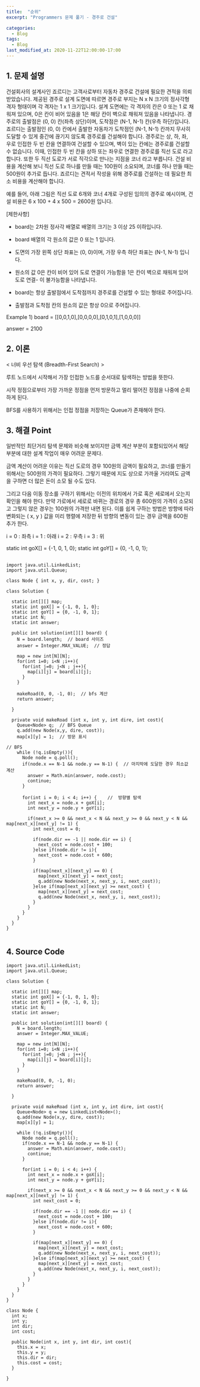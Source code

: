 ```yaml
---
title:  "순위"
excerpt: "Programmers 문제 풀기 - 경주로 건설"

categories:
  - Blog
tags:
  - Blog
last_modified_at: 2020-11-22T12:00:00-17:00
---
```


## 1. 문제 설명

건설회사의 설계사인 죠르디는 고객사로부터 자동차 경주로 건설에 필요한 견적을 의뢰받았습니다.
제공된 경주로 설계 도면에 따르면 경주로 부지는 N x N 크기의 정사각형 격자 형태이며 각 격자는 1 x 1 크기입니다.
설계 도면에는 각 격자의 칸은 0 또는 1 로 채워져 있으며, 0은 칸이 비어 있음을 1은 해당 칸이 벽으로 채워져 있음을 나타냅니다.
경주로의 출발점은 (0, 0) 칸(좌측 상단)이며, 도착점은 (N-1, N-1) 칸(우측 하단)입니다. 죠르디는 출발점인 (0, 0) 칸에서 출발한 자동차가 도착점인 (N-1, N-1) 칸까지 무사히 도달할 수 있게 중간에 끊기지 않도록 경주로를 건설해야 합니다.
경주로는 상, 하, 좌, 우로 인접한 두 빈 칸을 연결하여 건설할 수 있으며, 벽이 있는 칸에는 경주로를 건설할 수 없습니다.
이때, 인접한 두 빈 칸을 상하 또는 좌우로 연결한 경주로를 직선 도로 라고 합니다.
또한 두 직선 도로가 서로 직각으로 만나는 지점을 코너 라고 부릅니다.
건설 비용을 계산해 보니 직선 도로 하나를 만들 때는 100원이 소요되며, 코너를 하나 만들 때는 500원이 추가로 듭니다.
죠르디는 견적서 작성을 위해 경주로를 건설하는 데 필요한 최소 비용을 계산해야 합니다.

예를 들어, 아래 그림은 직선 도로 6개와 코너 4개로 구성된 임의의 경주로 예시이며, 건설 비용은 6 x 100 + 4 x 500 = 2600원 입니다.


[제한사항]
- board는 2차원 정사각 배열로 배열의 크기는 3 이상 25 이하입니다.

- board 배열의 각 원소의 값은 0 또는 1 입니다.

- 도면의 가장 왼쪽 상단 좌표는 (0, 0)이며, 가장 우측 하단 좌표는 (N-1, N-1) 입니다.

- 원소의 값 0은 칸이 비어 있어 도로 연결이 가능함을 1은 칸이 벽으로 채워져 있어 도로 연결- 이 불가능함을 나타냅니다.

- board는 항상 출발점에서 도착점까지 경주로를 건설할 수 있는 형태로 주어집니다.

- 출발점과 도착점 칸의 원소의 값은 항상 0으로 주어집니다.


Example 1)
board = [[0,0,1,0],[0,0,0,0],[0,1,0,1],[1,0,0,0]]

answer = 2100


## 2. 이론


< 너비 우선 탐색 (Breadth-First Search) >

루트 노드에서 시작해서 가장 인접한 노드를 순서대로 탐색하는 방법을 뜻한다. 

시작 정점으로부터 가장 가까운 정점을 먼저 방문하고 멀리 떨어진 정점을 나중에 순회하게 된다.

BFS를 사용하기 위해서는 인접 정점을 저장하는 Queue가 존재해야 한다.


## 3. 해결 Point

  일반적인 최단거리 탐색 문제와 비슷해 보이지만 금액 계산 부분이 포함되있어서 해당 부분에 대한 설계 작업이 매우 어려운 문제다.

  금액 계산이 어려운 이유는 직선 도로의 경우 100원의 금액이 필요하고, 코너를 만들기 위해서는 500원의 가격이 필요하다. 그렇기 때문에 지도 상으로 가까울 거리여도 금액을 구하면 더 많은 돈이 소모 될 수도 있다.

  그리고 다음 이동 장소를 구하기 위해서는 이전의 위치에서 가로 혹은 세로에서 오는지 확인을 해야 한다. 만약 가로에서 세로로 바뀌는 경로의 경우 총 600원의 가격이 소모되고 그렇지 않은 경우는 100원의 가격만 내면 된다.
  이를 쉽게 구하는 방법은 방향에 따라 변화되는 ( x, y ) 값을 미리 행렬에 저장한 뒤 방향의 변동이 있는 경우 금액을 600원 추가 한다.

  i = 0 : 좌측
  i = 1 : 아래
  i = 2 : 우측
  i = 3 : 위   

  static int goX[] = {-1, 0, 1, 0};
  static int goY[] = {0, -1, 0, 1};


## <pseudo code>

```
import java.util.LinkedList;
import java.util.Queue;

class Node { int x, y, dir, cost; }

class Solution {

  static int[][] map;
  static int goX[] = {-1, 0, 1, 0};
  static int goY[] = {0, -1, 0, 1};
  static int N;
  static int answer;

  public int solution(int[][] board) {
    N = board.length;  // board 사이즈
    answer = Integer.MAX_VALUE;  // 정답

    map = new int[N][N];
    for(int i=0; i<N ;i++){
      for(int j=0; j<N ; j++){
        map[i][j] = board[i][j];
      }
    }

    makeRoad(0, 0, -1, 0);  // bfs 계산
    return answer;

  }

  private void makeRoad (int x, int y, int dire, int cost){
    Queue<Node> q;  // BFS Queue 
    q.add(new Node(x,y, dire, cost));
    map[x][y] = 1;  // 방문 표시

// BFS
    while (!q.isEmpty()){
      Node node = q.poll();
      if(node.x == N-1 && node.y == N-1) {  // 마지막에 도달한 경우 최소값 계산
        answer = Math.min(answer, node.cost);
        continue;
      }

      for(int i = 0; i < 4; i++) {    //  방향별 탐색
        int next_x = node.x + goX[i];
        int next_y = node.y + goY[i];

        if(next_x >= 0 && next_x < N && next_y >= 0 && next_y < N && map[next_x][next_y] != 1) {
          int next_cost = 0;

          if(node.dir == -1 || node.dir == i) {
            next_cost = node.cost + 100;
          }else if(node.dir != i){
            next_cost = node.cost + 600;
          }

          if(map[next_x][next_y] == 0) {
            map[next_x][next_y] = next_cost;
            q.add(new Node(next_x, next_y, i, next_cost));
          }else if(map[next_x][next_y] >= next_cost) {
            map[next_x][next_y] = next_cost;
            q.add(new Node(next_x, next_y, i, next_cost));
          }
        }
      }
    }
  }
}


```

## 4. Source Code



```
import java.util.LinkedList;
import java.util.Queue;

class Solution {

  static int[][] map;
  static int goX[] = {-1, 0, 1, 0};
  static int goY[] = {0, -1, 0, 1};
  static int N;
  static int answer;

  public int solution(int[][] board) {
    N = board.length;
    answer = Integer.MAX_VALUE;

    map = new int[N][N];
    for(int i=0; i<N ;i++){
      for(int j=0; j<N ; j++){
        map[i][j] = board[i][j];
      }
    }

    makeRoad(0, 0, -1, 0);
    return answer;

  }

  private void makeRoad (int x, int y, int dire, int cost){
    Queue<Node> q = new LinkedList<Node>();
    q.add(new Node(x,y, dire, cost));
    map[x][y] = 1;

    while (!q.isEmpty()){
      Node node = q.poll();
      if(node.x == N-1 && node.y == N-1) {
        answer = Math.min(answer, node.cost);
        continue;
      }

      for(int i = 0; i < 4; i++) {
        int next_x = node.x + goX[i];
        int next_y = node.y + goY[i];

        if(next_x >= 0 && next_x < N && next_y >= 0 && next_y < N && map[next_x][next_y] != 1) {
          int next_cost = 0;

          if(node.dir == -1 || node.dir == i) {
            next_cost = node.cost + 100;
          }else if(node.dir != i){
            next_cost = node.cost + 600;
          }

          if(map[next_x][next_y] == 0) {
            map[next_x][next_y] = next_cost;
            q.add(new Node(next_x, next_y, i, next_cost));
          }else if(map[next_x][next_y] >= next_cost) {
            map[next_x][next_y] = next_cost;
            q.add(new Node(next_x, next_y, i, next_cost));
          }
        }
      }
    }
  }
}

class Node {
  int x;
  int y;
  int dir;
  int cost;

  public Node(int x, int y, int dir, int cost){
    this.x = x;
    this.y = y;
    this.dir = dir;
    this.cost = cost;
  }

}


```